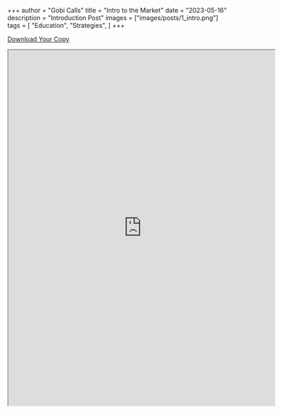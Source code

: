 +++
author = "Gobi Calls"
title = "Intro to the Market"
date = "2023-05-16"
description = "Introduction Post"
images = ["images/posts/1_intro.png"]
tags = [
    "Education",
    "Strategies",
]
+++

<a class="btn btn-secondary px-4 my-1 ms-xl-4" href="https://docs.google.com/document/d/1iIl6qPzt69KfJy9c68GR1ogf_F5im3obJNcrRNERyD0/preview" target="_blank">Download Your Copy</span></a>
<iframe src="https://docs.google.com/document/d/1iIl6qPzt69KfJy9c68GR1ogf_F5im3obJNcrRNERyD0/preview" width="600px" height="800px" allow="autoplay"></iframe>
